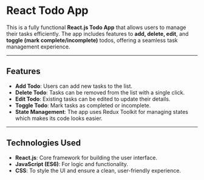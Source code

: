 
# React Todo App

This is a fully functional **React.js Todo App** that allows users to manage their tasks efficiently. The app includes features to **add, delete, edit**, and **toggle (mark complete/incomplete)** todos, offering a seamless task management experience.

---

## Features

- **Add Todo**: Users can add new tasks to the list.
- **Delete Todo**: Tasks can be removed from the list with a single click.
- **Edit Todo**: Existing tasks can be edited to update their details.
- **Toggle Todo**: Mark tasks as completed or incomplete.
- **State Management**: The app uses Redux Toolkit for managing states which makes its code looks easier.

---

## Technologies Used

- **React.js**: Core framework for building the user interface.
- **JavaScript (ES6)**: For logic and functionality.
- **CSS**: To style the UI and ensure a clean, user-friendly experience.





